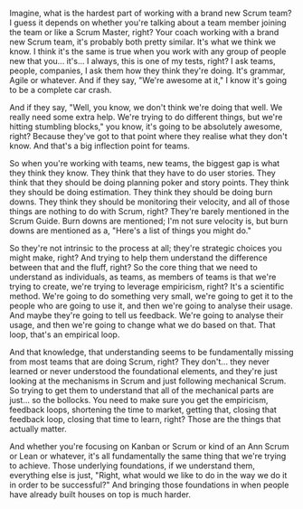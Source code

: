 Imagine, what is the hardest part of working with a brand new Scrum team? I guess it depends on whether you're talking about a team member joining the team or like a Scrum Master, right? Your coach working with a brand new Scrum team, it's probably both pretty similar. It's what we think we know. I think it's the same is true when you work with any group of people new that you... it's... I always, this is one of my tests, right? I ask teams, people, companies, I ask them how they think they're doing. It's grammar, Agile or whatever. And if they say, "We're awesome at it," I know it's going to be a complete car crash. 

And if they say, "Well, you know, we don't think we're doing that well. We really need some extra help. We're trying to do different things, but we're hitting stumbling blocks," you know, it's going to be absolutely awesome, right? Because they've got to that point where they realise what they don't know. And that's a big inflection point for teams. 

So when you're working with teams, new teams, the biggest gap is what they think they know. They think that they have to do user stories. They think that they should be doing planning poker and story points. They think they should be doing estimation. They think they should be doing burn downs. They think they should be monitoring their velocity, and all of those things are nothing to do with Scrum, right? They're barely mentioned in the Scrum Guide. Burn downs are mentioned; I'm not sure velocity is, but burn downs are mentioned as a, "Here's a list of things you might do." 

So they're not intrinsic to the process at all; they're strategic choices you might make, right? And trying to help them understand the difference between that and the fluff, right? So the core thing that we need to understand as individuals, as teams, as members of teams is that we're trying to create, we're trying to leverage empiricism, right? It's a scientific method. We're going to do something very small, we're going to get it to the people who are going to use it, and then we're going to analyse their usage. And maybe they're going to tell us feedback. We're going to analyse their usage, and then we're going to change what we do based on that. That loop, that's an empirical loop. 

And that knowledge, that understanding seems to be fundamentally missing from most teams that are doing Scrum, right? They don't... they never learned or never understood the foundational elements, and they're just looking at the mechanisms in Scrum and just following mechanical Scrum. So trying to get them to understand that all of the mechanical parts are just... so the bollocks. You need to make sure you get the empiricism, feedback loops, shortening the time to market, getting that, closing that feedback loop, closing that time to learn, right? Those are the things that actually matter. 

And whether you're focusing on Kanban or Scrum or kind of an Ann Scrum or Lean or whatever, it's all fundamentally the same thing that we're trying to achieve. Those underlying foundations, if we understand them, everything else is just, "Right, what would we like to do in the way we do it in order to be successful?" And bringing those foundations in when people have already built houses on top is much harder.